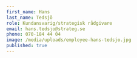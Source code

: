 ```yaml
---
first_name: Hans
last_name: Tedsjö
role: Kundansvarig/strategisk rådgivare
email: hans.tedsjo@strateg.se
phone: 070-184 44 04
image: /media/uploads/employee-hans-tedsjo.jpg
published: true
---
```

